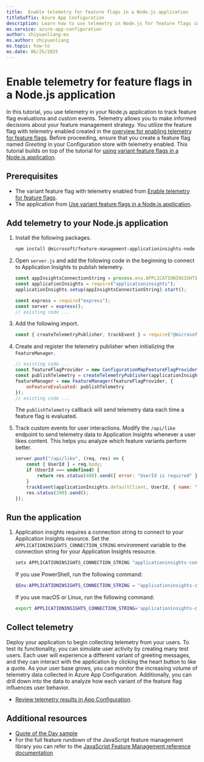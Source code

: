 ```yaml
---
title:  Enable telemetry for feature flags in a Node.js application
titleSuffix: Azure App Configuration
description: Learn how to use telemetry in Node.js for feature flags in Azure App Configuration.
ms.service: azure-app-configuration
author: zhiyuanliang-ms
ms.author: zhiyuanliang
ms.topic: how-to
ms.date: 06/25/2025
---
```


# Enable telemetry for feature flags in a Node.js application

In this tutorial, you use telemetry in your Node.js application to track feature flag evaluations and custom events. Telemetry allows you to make informed decisions about your feature management strategy. You utilize the feature flag with telemetry enabled created in the [overview for enabling telemetry for feature flags](./howto-telemetry.md). Before proceeding, ensure that you create a feature flag named *Greeting* in your Configuration store with telemetry enabled. This tutorial builds on top of the tutorial for [using variant feature flags in a Node.js application](./howto-variant-feature-flags-javascript.md).

## Prerequisites

- The variant feature flag with telemetry enabled from [Enable telemetry for feature flags](./howto-telemetry.md).
- The application from [Use variant feature flags in a Node.js application](./howto-variant-feature-flags-javascript.md).

## Add telemetry to your Node.js application

1. Install the following packages.

    ```bash
    npm install @microsoft/feature-management-applicationinsights-node
    ```

1. Open `server.js` and add the following code in the beginning to connect to Application Insights to publish telemetry.

    ```js
    const appInsightsConnectionString = process.env.APPLICATIONINSIGHTS_CONNECTION_STRING;
    const applicationInsights = require("applicationinsights");
    applicationInsights.setup(appInsightsConnectionString).start();

    const express = require("express");
    const server = express();
    // existing code ...
    ```

1. Add the following import.

    ```js
    const { createTelemetryPublisher, trackEvent } = require("@microsoft/feature-management-applicationinsights-node");
    ```

1. Create and register the telemetry publisher when initializing the `FeatureManager`.

    ```js
    // existing code ...
    const featureFlagProvider = new ConfigurationMapFeatureFlagProvider(appConfig);
    const publishTelemetry = createTelemetryPublisher(applicationInsights.defaultClient);
    featureManager = new FeatureManager(featureFlagProvider, {
        onFeatureEvaluated: publishTelemetry
    });
    // existing code ...
    ```

    The `publishTelemetry` callback will send telemetry data each time a feature flag is evaluated.

1. Track custom events for user interactions. Modify the `/api/like` endpoint to send telemetry data to Application Insights whenever a user likes content. This helps you analyze which feature variants perform better.

    ```js
    server.post("/api/like", (req, res) => {
        const { UserId } = req.body;
        if (UserId === undefined) {
            return res.status(400).send({ error: "UserId is required" });
        }
        trackEvent(applicationInsights.defaultClient, UserId, { name: "Liked" });
        res.status(200).send();
    });
    ```

## Run the application

1. Application insights requires a connection string to connect to your Application Insights resource. Set the `APPLICATIONINSIGHTS_CONNECTION_STRING` environment variable to the connection string for your Application Insights resource.

    ```cmd
    setx APPLICATIONINSIGHTS_CONNECTION_STRING "applicationinsights-connection-string"
    ```

    If you use PowerShell, run the following command:

    ```powershell
    $Env:APPLICATIONINSIGHTS_CONNECTION_STRING = "applicationinsights-connection-string"
    ```

    If you use macOS or Linux, run the following command:

    ```bash
    export APPLICATIONINSIGHTS_CONNECTION_STRING='applicationinsights-connection-string'
    ```

## Collect telemetry

Deploy your application to begin collecting telemetry from your users. To test its functionality, you can simulate user activity by creating many test users. Each user will experience a different variant of greeting messages, and they can interact with the application by clicking the heart button to like a quote. As your user base grows, you can monitor the increasing volume of telemetry data collected in Azure App Configuration. Additionally, you can drill down into the data to analyze how each variant of the feature flag influences user behavior.
- [Review telemetry results in App Configuration](./howto-telemetry.md#review-telemetry-results-in-azure-app-configuration).

## Additional resources

- [Quote of the Day sample](https://github.com/Azure-Samples/quote-of-the-day-javascript)
- For the full feature rundown of the JavaScript feature management library you can refer to the [JavaScript Feature Management reference documentation](./feature-management-javascript-reference.md)
